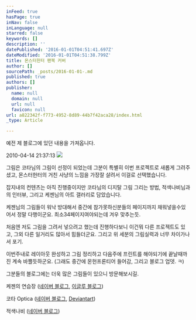 ```yaml
---
inFeed: true
hasPage: true
inNav: false
inLanguage: null
starred: false
keywords: []
description: ''
datePublished: '2016-01-01T04:51:41.697Z'
dateModified: '2016-01-01T04:51:38.799Z'
title: 몬스터헌터 팬북 커버
author: []
sourcePath: _posts/2016-01-01-.md
published: true
authors: []
publisher:
  name: null
  domain: null
  url: null
  favicon: null
url: a822342f-f773-4952-8d89-44b7f42aca28/index.html
_type: Article

---
```

예전 제 블로그에 있던 내용을 가져옵니다.

2010-04-14 21:37:13
![](https://s3-us-west-2.amazonaws.com/the-grid-img/p/c4a95a482fe1fdb144608807269ed501ff3b1639.jpg)

그림은 코타님의 그림이 선정이 되었는데 그분이 특별히 이번 프로젝트로 새롭게 그려주셨고, 몬스터헌터의 거친 사냥의 느낌을 가장잘 살려서 이걸로 선택했습니다.

잡지내의 컨텐츠는 아직 진행중이지만 코타님의 디지탈 그림 그리는 방법, 적색나비님과의 인터뷰, 그리고 케젠님의 아트 갤러리로 담았습니다.

케젠님의 그림들이 워낙 방대해서 중간에 참가못하신분들의 페이지까지 채워넣을수있어서 정말 다행이군요. 최소34페이지여야되는데 겨우 맞추는듯.

처음엔 저도 그림을 그려서 넣으려고 했는데 진행하다보니 이건뭐 다른 프로젝트도 있고, 그외 다른 일거리도 많아서 힘들더군요. 그리고 위 세분의 그림실력과 너무 차이가나서 포기.

이번주내로 레이아웃 완성하고 그림 정리하고 다음주에 프린트를 해야되기에 끝날때까진 계속 바쁠듯하군요. (그래도 중간에 몬헌프론티어 들어감, 그리고 블로그 업뎃. ㅋ)

그분들의 블로그에는 더욱 많은 그림들이 있으니 방문해보시길.

케젠의 연습장 ([네이버 블로그][0], [이글루 블로그][1])

코타 Optica ([네이버 블로그][2], [Deviantart][3])

적색나비 ([네이버 블로그][4])



[0]: http://blog.naver.com/kjn123k.do
[1]: http://kjn123k.egloos.com/
[2]: http://blog.naver.com/spirit2030
[3]: http://spirit1020.deviantart.com/
[4]: http://blog.naver.com/charmmusic